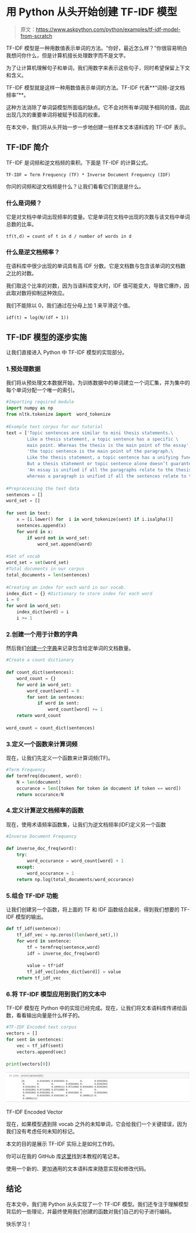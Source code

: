 # 用 Python 从头开始创建 TF-IDF 模型

> 原文：<https://www.askpython.com/python/examples/tf-idf-model-from-scratch>

TF-IDF 模型是一种用数值表示单词的方法。“你好，最近怎么样？”你很容易明白我想问你什么，但是计算机擅长处理数字而不是文字。

为了让计算机理解句子和单词，我们用数字来表示这些句子，同时希望保留上下文和含义。

TF-IDF 模型就是这样一种用数值表示单词的方法。TF-IDF 代表**“词频-逆文档频率”**。

这种方法消除了单词袋模型所面临的缺点。它不会对所有单词赋予相同的值，因此出现几次的重要单词将被赋予较高的权重。

在本文中，我们将从头开始一步一步地创建一些样本文本语料库的 TF-IDF 表示。

## TF-IDF 简介

TF-IDF 是词频和逆文档频的乘积。下面是 TF-IDF 的计算公式。

`TF-IDF = Term Frequency (TF) * Inverse Document Frequency (IDF)`

你问的词频和逆文档频是什么？让我们看看它们到底是什么。

### 什么是词频？

它是对文档中单词出现频率的度量。它是单词在文档中出现的次数与该文档中单词总数的比率。

`tf(t,d) = count of t in d / number of words in d`

### 什么是**逆文档频率**？

在语料库中很少出现的单词具有高 IDF 分数。它是文档数与包含该单词的文档数之比的对数。

我们取这个比率的对数，因为当语料库变大时，IDF 值可能变大，导致它爆炸，因此取对数将抑制这种效应。

我们不能除以 0，我们通过在分母上加 1 来平滑这个值。

`idf(t) = log(N/(df + 1))`

## TF-IDF 模型的逐步实施

让我们直接进入 Python 中 TF-IDF 模型的实现部分。

### 1.预处理数据

我们将从预处理文本数据开始，为训练数据中的单词建立一个词汇集，并为集中的每个单词分配一个唯一的索引。

```py
#Importing required module
import numpy as np
from nltk.tokenize import  word_tokenize 

#Example text corpus for our tutorial
text = ['Topic sentences are similar to mini thesis statements.\
        Like a thesis statement, a topic sentence has a specific \
        main point. Whereas the thesis is the main point of the essay',\
        'the topic sentence is the main point of the paragraph.\
        Like the thesis statement, a topic sentence has a unifying function. \
        But a thesis statement or topic sentence alone doesn’t guarantee unity.', \
        'An essay is unified if all the paragraphs relate to the thesis,\
        whereas a paragraph is unified if all the sentences relate to the topic sentence.']

#Preprocessing the text data
sentences = []
word_set = []

for sent in text:
    x = [i.lower() for  i in word_tokenize(sent) if i.isalpha()]
    sentences.append(x)
    for word in x:
        if word not in word_set:
            word_set.append(word)

#Set of vocab 
word_set = set(word_set)
#Total documents in our corpus
total_documents = len(sentences)

#Creating an index for each word in our vocab.
index_dict = {} #Dictionary to store index for each word
i = 0
for word in word_set:
    index_dict[word] = i
    i += 1

```

### 2.创建一个用于计数的字典

然后我们[创建一个字典](https://www.askpython.com/python/dictionary/python-dictionary-dict-tutorial)来记录包含给定单词的文档数量。

```py
#Create a count dictionary

def count_dict(sentences):
    word_count = {}
    for word in word_set:
        word_count[word] = 0
        for sent in sentences:
            if word in sent:
                word_count[word] += 1
    return word_count

word_count = count_dict(sentences)

```

### 3.定义一个函数来计算词频

现在，让我们先定义一个函数来计算词频(TF)。

```py
#Term Frequency
def termfreq(document, word):
    N = len(document)
    occurance = len([token for token in document if token == word])
    return occurance/N

```

### 4.定义计算逆文档频率的函数

现在，使用术语频率函数集，让我们为逆文档频率(IDF)定义另一个函数

```py
#Inverse Document Frequency

def inverse_doc_freq(word):
    try:
        word_occurance = word_count[word] + 1
    except:
        word_occurance = 1 
    return np.log(total_documents/word_occurance)

```

### 5.组合 TF-IDF 功能

让我们创建另一个函数，将上面的 TF 和 IDF 函数结合起来，得到我们想要的 TF-IDF 模型的输出。

```py
def tf_idf(sentence):
    tf_idf_vec = np.zeros((len(word_set),))
    for word in sentence:
        tf = termfreq(sentence,word)
        idf = inverse_doc_freq(word)

        value = tf*idf
        tf_idf_vec[index_dict[word]] = value 
    return tf_idf_vec

```

### 6.将 TF-IDF 模型应用到我们的文本中

TF-IDF 模型在 Python 中的实现已经完成。现在，让我们将文本语料库传递给函数，看看输出向量是什么样子的。

```py
#TF-IDF Encoded text corpus
vectors = []
for sent in sentences:
    vec = tf_idf(sent)
    vectors.append(vec)

print(vectors[0])

```

![TF-IDF Model Encoded Vector](img/68d37d5422060f35a1d11744233e8c5a.png)

TF-IDF Encoded Vector

现在，如果模型遇到除 vocab 之外的未知单词，它会给我们一个关键错误，因为我们没有考虑任何未知的标记。

本文的目的是展示 TF-IDF 实际上是如何工作的。

你可以在我的 GitHub 库[这里](https://github.com/Ash007-kali/Article-Datasets/tree/main/TF-IDF%20Model%20from%20Scratch)找到本教程的笔记本。

使用一个新的、更加通用的文本语料库来随意实现和修改代码。

## 结论

在本文中，我们用 Python 从头实现了一个 TF-IDF 模型。我们还专注于理解模型背后的一些理论，并最终使用我们创建的函数对我们自己的句子进行编码。

快乐学习！